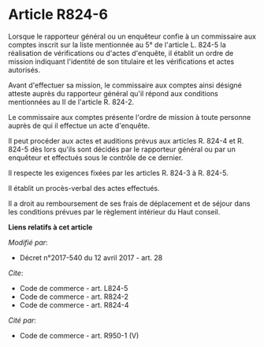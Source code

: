 # Article R824-6

Lorsque le rapporteur général ou un enquêteur confie à un commissaire aux comptes inscrit sur la liste mentionnée au 5° de
l'article L. 824-5 la réalisation de vérifications ou d'actes d'enquête, il établit un ordre de mission indiquant l'identité
de son titulaire et les vérifications et actes autorisés.

Avant d'effectuer sa mission, le commissaire aux comptes ainsi désigné atteste auprès du rapporteur général qu'il répond aux
conditions mentionnées au II de l'article R. 824-2.

Le commissaire aux comptes présente l'ordre de mission à toute personne auprès de qui il effectue un acte d'enquête.

Il peut procéder aux actes et auditions prévus aux articles R. 824-4 et R. 824-5 dès lors qu'ils sont décidés par le
rapporteur général ou par un enquêteur et effectués sous le contrôle de ce dernier.

Il respecte les exigences fixées par les articles R. 824-3 à R. 824-5.

Il établit un procès-verbal des actes effectués.

Il a droit au remboursement de ses frais de déplacement et de séjour dans les conditions prévues par le règlement intérieur
du Haut conseil.

**Liens relatifs à cet article**

_Modifié par_:

  - Décret n°2017-540 du 12 avril 2017 - art. 28

_Cite_:

  - Code de commerce - art. L824-5
  - Code de commerce - art. R824-2
  - Code de commerce - art. R824-4

_Cité par_:

  - Code de commerce - art. R950-1 (V)
